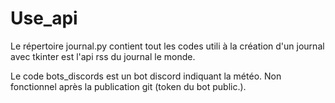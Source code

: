 # Use_api

Le répertoire journal.py contient tout les codes utili à la création d'un journal avec tkinter est l'api rss du journal le monde.

Le code bots_discords est un bot discord indiquant la météo. Non fonctionnel après la publication git (token du bot public.).
